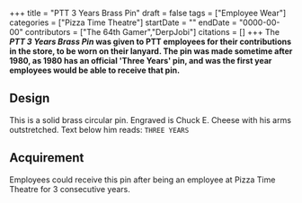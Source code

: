 +++
title = "PTT 3 Years Brass Pin"
draft = false
tags = ["Employee Wear"]
categories = ["Pizza Time Theatre"]
startDate = ""
endDate = "0000-00-00"
contributors = ["The 64th Gamer","DerpJobi"]
citations = []
+++
The ***PTT 3 Years Brass Pin* was given to PTT employees for their contributions in the store, to be worn on their lanyard.
The pin was made sometime after 1980, as 1980 has an official 'Three Years' pin, and was the first year employees would be able to receive that pin.**

## Design

This is a solid brass circular pin. Engraved is Chuck E. Cheese with his arms outstretched. Text below him reads:
`THREE YEARS`

## Acquirement

Employees could receive this pin after being an employee at Pizza Time Theatre for 3 consecutive years.
